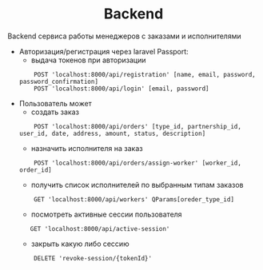 <h1 align="center">Backend</h1>
<p>Backend сервиса работы менеджеров с заказами и исполнителями</p>

- Авторизация/регистрация через laravel Passport:
    -  выдача токенов при авторизации
    ```
        POST 'localhost:8000/api/registration' [name, email, password, password_confirmation]
        POST 'localhost:8000/api/login' [email, password] 
    ```
- Пользователь может
    - создать заказ
    ```
        POST 'localhost:8000/api/orders' [type_id, partnership_id, user_id, date, address, amount, status, description]
    ```
    - назначить исполнителя на заказ
    ```
        POST 'localhost:8000/api/orders/assign-worker' [worker_id, order_id]
    ```
    - получить список исполнителей по выбранным типам заказов
    ```
        GET 'localhost:8000/api/workers' QParams[oreder_type_id]
    ```
    - посмотреть активные сессии пользователя
    ```
       GET 'localhost:8000/api/active-session'
    ```
    - закрыть какую либо сессию
    ```
        DELETE 'revoke-session/{tokenId}'
    ```
